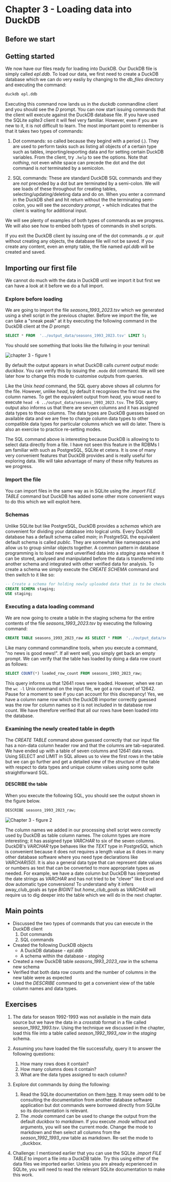 # Chapter 3 - Loading data into DuckDB

## Before we start



## Getting started

We now have our files ready for loading into DuckDB. Our DuckDB file is simply called _epl.ddb_. To load our data, we first need to create a DuckDB database which we can do very easliy by changing to the _db_files_ directory and executing the command:

```sh
duckdb epl.ddb
```

Executing this command now lands us in the _duckdb_ commandline client and you should see the _D_ prompt. You can now start issuing commands that the client will execute against the DuckDB database file. If you have used the SQLite _sqlite3_ client it will feel very familiar. However, even if you are new to it, it is not difficult to learn. The most important point to remember is that it takes two types of commands:

1. Dot commands: so called because they begind with a period (.). They are used to perform tasks such as listing all objects of a certain type such as tables, importing/exporting data and for setting certain DuckDB variables. From the client, try `.help` to see the options. Note that _nothing_, not even white space can precede the dot and the dot command is _not_ terminated by a semicolon.

2. SQL commands: These are standard DuckDB SQL commands and they are _not_ preceded by a dot but are terminated by a semi-colon. We will see loads of these throughout for creating tables, selecting/updating/deleting data and do on. When you enter a command in the DuckDB shell and hit return without the the terminating semi-colon, you will see the _secondary prompt_, ‣ whiich indicates that the client is waiting for additional input.

We will see plenty of examples of both types of commands as we progress. We will also see how to embed both types of commands in shell scripts.

If you exit the DuckDB client by issuing one of the dot commands _.q_ or _.quit_ without creating any objects, the database file will not be saved. If you create any content, even an empty table, the file named _epl.ddb_ will be created and saved.

## Importing our first file

We cannot do much with the data in DuckDB until we import it but first we can have a look at it before we do a full import.

### Explore before loading 

We are going to import the file _seasons_1993_2023.tsv_ which we generated using a shell script in the previous chapter. Before we import the file, we can take a "sneak peak" at it by executing the following command in the DuckDB client at the _D_ prompt:

```sql
SELECT * FROM  '../output_data/seasons_1993_2023.tsv' LIMIT 5;
```

You should see something that looks like the follwing in your teminal:

![chapter 3 - figure 1](images/ch03_fig1.png)

By default the output appears in what DuckDB calls _current output mode: duckbox_. You can verify this by issuing the `.mode` dot command. We will see later how to change this mode to customise outputs from queries.

Like the Unix _head_ command, the SQL query above shows all columns for the file. However, unlike _head_, by default it recognises the first row as the column names. To get the equivalent output from _head_, you woud need to execute `head -6 ../output_data/seasons_1993_2023.tsv`. The SQL query output also informs us that there are sevven columns and it has assigned data types to those columns. The data types are DuckDB guesses based on available data and we are free to change column data types to other compatible data types for particular columns which we will do later. There is also an exercise to practice re-setting modes.

The SQL command above is interesting because DuckDB is allowing to to select data directly from a file. I have not seen this feature in the RDBMs I am familiar with such as PostgreSQL, SQLite et cetera. It is one of many very convenient features that DuckDB provides and is really useful for exploring data. We will take advantage of many of these nifty features as we progress.

### Import the file

You can import files in the same way as in SQLite using the _.import FILE TABLE_ command but DuckDB has added some other more convenient ways to do this which we will exploit here.

### Schemas

Unlike SQLite but like PostgreSQL, DuckDB provides a _schemas_ which are convenient for dividing your database into logical units. Every DuckDB database has a default schema called _main_; in PostgreSQL the equivalent default schema is called _public_. They are somewhat like namespaces and allow us to group similar objects together. A common pattern in database programming is to load new and unverified data into a _staging_ area where it can be stored, analysed and manipulated before the data is transferred into another schema and integrated with other verified data for analysis. To create a schema we simply execute the _CREATE SCHEMA_ command and then switch to it like so:

```sql
-- Create a schema for holding newly uploaded data that is to be checked and re-formatted for analysis.
CREATE SCHEMA staging;
USE staging;
```

### Executing a data loading command

We are now going to create a table in the staging schema for the entire contents of the file _seasons_1993_2023.tsv_ by executing the following command:

```sql
CREATE TABLE seasons_1993_2023_raw AS SELECT * FROM  '../output_data/seasons_1993_2023.tsv';
```

Like many command commandline tools, when you execute a command, "no news is good news!". If all went well, you simply get back an empty prompt. We can verify that the table has loaded by doing a data row count as follows:

```sql
SELECT COUNT(*) loaded_row_count FROM seasons_1993_2023_raw;
```

This query informs us that 12641 rows were loaded. However, when we ran the `wc -l` Unix command on the input file, we got a row count of 12642. Pause for a moment to see if you can account for this discrepancy! Yes, we have a column name row which the DuckDB importer correctly guessed was the row for column names so it is not included in te database row count. We have therefore verified that all our rows have been loaded into the database.

### Examining the newly created table in depth

The _CREATE TABLE_ command above guessed correctly that our input file has a non-data column header row and that the columns are tab-separated. We have ended up with a table of seven columns and 12641 data rows. Using SELECT and LIMIT in SQL allows us to view the first rows in the table but we can go further and get a detailed view of the _structure_ of the table with respect to data types and unique column values using some quite straightforward SQL.

#### DESCRIBE the table

When you execute the following SQL, you should see the output shown in the figure below.

```sql
DESCRIBE seasons_1993_2023_raw;
```

![Chapter 3 - figure 2](images/ch03_fig2.png)

The column names we added in our processing shell script were correctly used by DuckDB as table column names. The column types are more interesting; it has assigned type _VARCHAR_ to six of the seven columns. DuckDB's _VARCHAR_ type behaves like the _TEXT_ type in PostgreSQL which is convenient because it does not requires a length value as it does in many other database software where you need type declarations like _VARCHAR(50)_. It is also a general data type that can represent date values or numbers as text that can be converted to more appropriate types as needed. For example, we have a date column but DuckDB has interpreted the date strings as _VARCHAR_ and has not tried to be "clever" like Excel and dow automatic type conversions! To understand why it infers away_club_goals as type _BIGINT_ but _home_club_goals_ as _VARCHAR_ will require us to dig deeper into the table which we will do in the next chapter.

## Main points

- Discussed the two types of commands that you can execute in the DuckDB client
    1. Dot commands
    2. SQL commands
- Created the following DuckDB objects
    - A DuckDB database - _epl.ddb_
    - A schema within the database - _staging_
- Created a new DuckDB table _seasons_1993_2023_raw_ in the schema new schema
- Verified that both data row counts and the number of columns in the new table were as expected
- Used the _DESCRIBE_ command to get a convenient view of the table column names and data types.

## Exercises

1. The data for season 1992-1993 was not available in the main data source but we have the data in a _crosstab_ format in a file called _season_1992_1993.tsv_. Using the technique we discussed in the chapter, load this file into a table called _season_1992_1993_raw_ in the _staging_ schema.

2. Assuming you have loaded the file successfully, query it to answer the following questions:

    1. How many rows does it contain?
    2. How many columns does it contain?
    3. What are the data types assigned to each column?

3. Explore dot commands by doing the following:

    1. Read the SQLite documentation on them [here](https://www.sqlite.org/cli.html). It may seem odd to be consulting the documentation from another database software application but dot commands were borrowed directly from SQLite so its documentation is relevant.
    2. The _.mode_ command can be used to change the output from the default _duckbox_ to _markdown_. If you execute _.mode_ without and arguments, you will see the current mode. Change the mode to markdown and then select all columns from the _season_1992_1993_raw_ table as markdown. Re-set the mode to _duckbox.

4. Challenge: I mentioned earlier that you can use the SQLite _.import FILE TABLE_ to import a file into a DuckDB table. Try this using either of the data files we imported earlier. Unless you are already ecperienced in SQLite, you will need to read the relevant SQLite documentation to make this work.